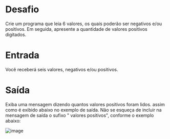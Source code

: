 
# Desafio

Crie um programa que leia 6 valores, os quais poderão ser negativos e/ou positivos. Em seguida, apresente a quantidade de valores positivos digitados.

# Entrada

Você receberá seis valores, negativos e/ou positivos.

# Saída

Exiba uma mensagem dizendo quantos valores positivos foram lidos. assim como é exibido abaixo no exemplo de saída. Não se esqueça de incluir na mensagem de saída o sufixo " valores positivos", conforme o exemplo abaixo:

![image](https://user-images.githubusercontent.com/76081229/175318071-2f11fb5a-f9ff-46d9-bb3b-15b016039165.png)
